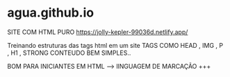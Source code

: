 # agua.github.io
SITE COM HTML PURO
https://jolly-kepler-99036d.netlify.app/

Treinando estruturas das tags html em um site 
TAGS COMO HEAD , IMG , P , H1 , STRONG CONTEUDO BEM SIMPLES..

BOM PARA INICIANTES EM HTML --> lINGUAGEM DE MARCAÇÃO +++

